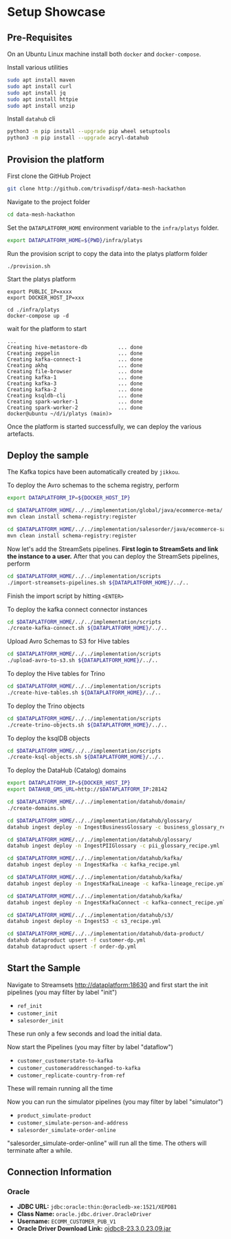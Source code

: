 # Setup Showcase

## Pre-Requisites

On an Ubuntu Linux machine install both `docker` and `docker-compose`. 

Install various utilities

```bash
sudo apt install maven
sudo apt install curl
sudo apt install jq
sudo apt install httpie
sudo apt install unzip
```

Install `datahub` cli

```bash
python3 -m pip install --upgrade pip wheel setuptools
python3 -m pip install --upgrade acryl-datahub
```

## Provision the platform

First clone the GitHub Project

```bash
git clone http://github.com/trivadispf/data-mesh-hackathon
```

Navigate to the project folder

```bash
cd data-mesh-hackathon
```

Set the `DATAPLATFORM_HOME` environment variable to the `infra/platys` folder.

```bash
export DATAPLATFORM_HOME=${PWD}/infra/platys
```

Run the provision script to copy the data into the platys platform folder

```
./provision.sh
```

Start the platys platform

```
export PUBLIC_IP=xxxx
export DOCKER_HOST_IP=xxx

cd ./infra/platys
docker-compose up -d
```

wait for the platform to start

```
...
Creating hive-metastore-db          ... done
Creating zeppelin                   ... done
Creating kafka-connect-1            ... done
Creating akhq                       ... done
Creating file-browser               ... done
Creating kafka-1                    ... done
Creating kafka-3                    ... done
Creating kafka-2                    ... done
Creating ksqldb-cli                 ... done
Creating spark-worker-1             ... done
Creating spark-worker-2             ... done
docker@ubuntu ~/d/i/platys (main)>
```

Once the platform is started successfully, we can deploy the various artefacts. 

## Deploy the sample

The Kafka topics have been automatically created by `jikkou`. 

To deploy the Avro schemas to the schema registry, perform

```bash
export DATAPLATFORM_IP=${DOCKER_HOST_IP}

cd $DATAPLATFORM_HOME/../../implementation/global/java/ecommerce-meta/
mvn clean install schema-registry:register

cd $DATAPLATFORM_HOME/../../implementation/salesorder/java/ecommerce-salesorder-meta/
mvn clean install schema-registry:register
```

Now let's add the StreamSets pipelines. **First login to StreamSets and link the instance to a user.** After that you can deploy the StreamSets pipelines, perform

```bash
cd $DATAPLATFORM_HOME/../../implementation/scripts
./import-streamsets-pipelines.sh ${DATAPLATFORM_HOME}/../..
```

Finish the import script by hitting `<ENTER>`

To deploy the kafka connect connector instances

```bash
cd $DATAPLATFORM_HOME/../../implementation/scripts
./create-kafka-connect.sh ${DATAPLATFORM_HOME}/../..
```

Upload Avro Schemas to S3 for Hive tables

```bash
cd $DATAPLATFORM_HOME/../../implementation/scripts
./upload-avro-to-s3.sh ${DATAPLATFORM_HOME}/../..
```

To deploy the Hive tables for Trino

```bash
cd $DATAPLATFORM_HOME/../../implementation/scripts
./create-hive-tables.sh ${DATAPLATFORM_HOME}/../..
```

To deploy the Trino objects

```bash
cd $DATAPLATFORM_HOME/../../implementation/scripts
./create-trino-objects.sh ${DATAPLATFORM_HOME}/../..
```


To deploy the ksqlDB objects

```bash
cd $DATAPLATFORM_HOME/../../implementation/scripts
./create-ksql-objects.sh ${DATAPLATFORM_HOME}/../..
```

To deploy the DataHub (Catalog) domains

```bash
export DATAPLATFORM_IP=${DOCKER_HOST_IP}
export DATAHUB_GMS_URL=http://$DATAPLATFORM_IP:28142

cd $DATAPLATFORM_HOME/../../implementation/datahub/domain/
./create-domains.sh
```

```bash
cd $DATAPLATFORM_HOME/../../implementation/datahub/glossary/
datahub ingest deploy -n IngestBusinessGlossary -c business_glossary_recipe.yml
```

```bash
cd $DATAPLATFORM_HOME/../../implementation/datahub/glossary/
datahub ingest deploy -n IngestPIIGlossary -c pii_glossary_recipe.yml
```

```bash
cd $DATAPLATFORM_HOME/../../implementation/datahub/kafka/
datahub ingest deploy -n IngestKafka -c kafka_recipe.yml
```

```bash
cd $DATAPLATFORM_HOME/../../implementation/datahub/kafka/
datahub ingest deploy -n IngestKafkaLineage -c kafka-lineage_recipe.yml
```

```bash
cd $DATAPLATFORM_HOME/../../implementation/datahub/kafka/
datahub ingest deploy -n IngestKafkaConnect -c kafka-connect_recipe.yml
```

```bash
cd $DATAPLATFORM_HOME/../../implementation/datahub/s3/
datahub ingest deploy -n IngestS3 -c s3_recipe.yml
```

```bash
cd $DATAPLATFORM_HOME/../../implementation/datahub/data-product/
datahub dataproduct upsert -f customer-dp.yml
datahub dataproduct upsert -f order-dp.yml
```


## Start the Sample

Navigate to Streamsets <http://dataplatform:18630> and first start the init pipelines (you may filter by label "init")

  * `ref_init`
  * `customer_init`
  * `salesorder_init`

These run only a few seconds and load the initial data. 

Now start the Pipelines (you may filter by label "dataflow")

  * `customer_customerstate-to-kafka`
  * `customer_customeraddresschanged-to-kafka`
  * `customer_replicate-country-from-ref`

These will remain running all the time

Now you can run the simulator pipelines (you may filter by label "simulator")
 
  * `product_simulate-product`
  * `customer_simulate-person-and-address`
  * `salesorder_simulate-order-online`

"salesorder_simulate-order-online" will run all the time. The others will terminate after a while.

## Connection Information

### Oracle

* **JDBC URL:** `jdbc:oracle:thin:@oracledb-xe:1521/XEPDB1` 
* **Class Name:** `oracle.jdbc.driver.OracleDriver`
* **Username:** `ECOMM_CUSTOMER_PUB_V1`
* **Oracle Driver Download Link:** [ojdbc8-23.3.0.23.09.jar](https://repo1.maven.org/maven2/com/oracle/database/jdbc/ojdbc8/23.3.0.23.09/ojdbc8-23.3.0.23.09.jar)